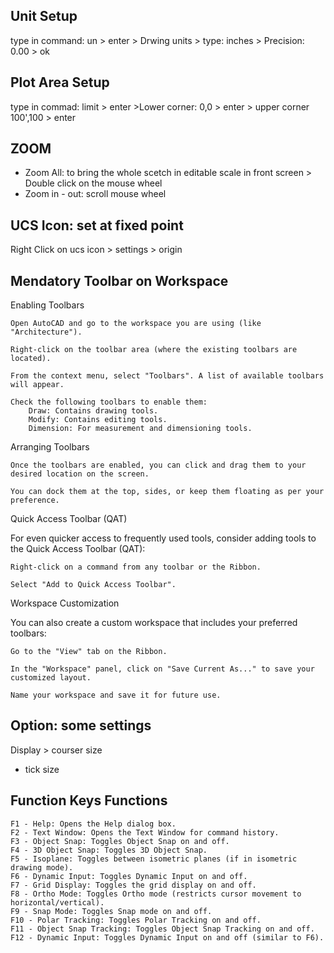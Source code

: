 ## Unit Setup
type in command: un > enter > Drwing units > type: inches > Precision: 0.00 > ok

## Plot Area Setup
type in commad: limit > enter >Lower corner: 0,0 > enter > upper corner 100',100 > enter

## ZOOM
- Zoom All: to bring the whole scetch in editable scale in front screen > Double click on the mouse wheel
- Zoom in - out: scroll mouse wheel

## UCS Icon: set at fixed point
Right Click on ucs icon > settings > origin

## Mendatory Toolbar on Workspace
Enabling Toolbars

    Open AutoCAD and go to the workspace you are using (like "Architecture").

    Right-click on the toolbar area (where the existing toolbars are located).

    From the context menu, select "Toolbars". A list of available toolbars will appear.

    Check the following toolbars to enable them:
        Draw: Contains drawing tools.
        Modify: Contains editing tools.
        Dimension: For measurement and dimensioning tools.

Arranging Toolbars

    Once the toolbars are enabled, you can click and drag them to your desired location on the screen.

    You can dock them at the top, sides, or keep them floating as per your preference.

Quick Access Toolbar (QAT)

For even quicker access to frequently used tools, consider adding tools to the Quick Access Toolbar (QAT):

    Right-click on a command from any toolbar or the Ribbon.

    Select "Add to Quick Access Toolbar".

Workspace Customization

You can also create a custom workspace that includes your preferred toolbars:

    Go to the "View" tab on the Ribbon.

    In the "Workspace" panel, click on "Save Current As..." to save your customized layout.

    Name your workspace and save it for future use.

## Option: some settings 
Display > courser size 
 - tick size

## Function Keys Functions
    F1 - Help: Opens the Help dialog box.
    F2 - Text Window: Opens the Text Window for command history.
    F3 - Object Snap: Toggles Object Snap on and off.
    F4 - 3D Object Snap: Toggles 3D Object Snap.
    F5 - Isoplane: Toggles between isometric planes (if in isometric drawing mode).
    F6 - Dynamic Input: Toggles Dynamic Input on and off.
    F7 - Grid Display: Toggles the grid display on and off.
    F8 - Ortho Mode: Toggles Ortho mode (restricts cursor movement to horizontal/vertical).
    F9 - Snap Mode: Toggles Snap mode on and off.
    F10 - Polar Tracking: Toggles Polar Tracking on and off.
    F11 - Object Snap Tracking: Toggles Object Snap Tracking on and off.
    F12 - Dynamic Input: Toggles Dynamic Input on and off (similar to F6).

